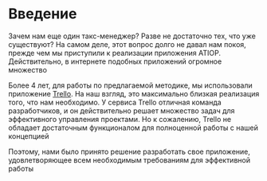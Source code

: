 # Введение

Зачем нам еще один такс-менеджер? Разве не достаточно тех, что уже существуют?
На самом деле, этот вопрос долго не давал нам покоя, прежде чем мы приступили к реализации приложения ATIOP. Действительно, в интернете подобных приложений огромное множество

Более 4 лет, для работы по предлагаемой методике, мы использовали приложение [Trello](https://trello.com/ru). На наш взгляд, это максимально близкая реализация того, что нам необходимо. У сервиса Trello отличная команда разработчиков, и он действительно решает множество задач для эффективного управления проектами. Но к сожалению, Trello не обладает достаточным функционалом для полноценной работы с нашей концепцией

Поэтому, нами было принято решение разработать свое приложение, удовлетворяющее всем необходимым требованиям для эффективной работы
